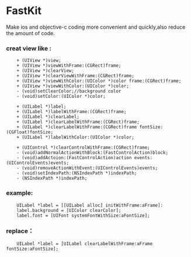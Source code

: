 FastKit
=======

Make ios and objective-c coding more convenient and  quickly,also reduce the amount of code.



###     creat view like :
        + (UIView *)view;
        + (UIView *)viewWithFrame:(CGRect)frame;
        + (UIView *)clearView;
        + (UIView *)clearViewWithFrame:(CGRect)frame;
        + (UIView *)viewWithColor:(UIColor *)color frame:(CGRect)frame;
        + (UIView *)viewWithColor:(UIColor *)color;
        - (void)setClearColor;//background color
        - (void)setColor:(UIColor *)color;

        + (UILabel *)label;
        + (UILabel *)labelWithFrame:(CGRect)frame;
        + (UILabel *)clearLabel;
        + (UILabel *)clearLabelWithFrame:(CGRect)frame;
        + (UILabel *)clearLabelWithFrame:(CGRect)frame fontSize:(CGFloat)fontSize;
        + (UILabel *)labelWithColor:(UIColor *)color;
        
        + (UIControl *)clearControlWithFrame:(CGRect)frame;
        - (void)addNormalActionWithBlock:(FastControlAction)block;
        - (void)addActoion:(FastControlAction)action events:(UIControlEvents)events;
        - (void)removeActionWithEvent:(UIControlEvents)events;
        - (void)setIndexPath:(NSIndexPath *)indexPath;
        - (NSIndexPath *)indexPath;

###     example:
        UILabel *label = [[UILabel alloc] initWithFrame:aFrame]:
        label.background = [UIColor clearColor];
        label.font = [UIFont systemFontWithSize:aFontSize];
###     replace：
        UILabel *label = [UILabel clearLabelWithFrame:aFrame fontSize:aFontSize];
    

